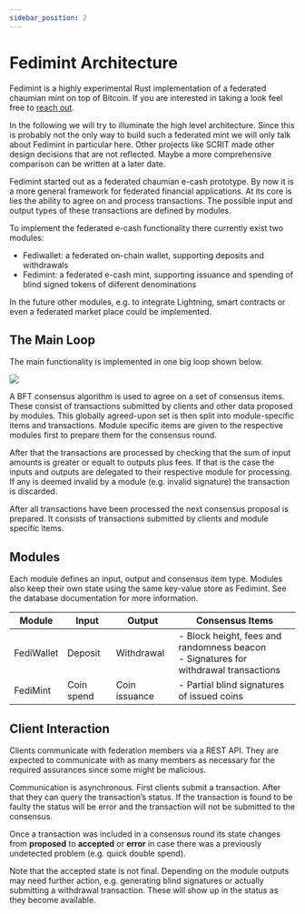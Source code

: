 ```yaml
---
sidebar_position: 2
---
```


# Fedimint Architecture

Fedimint is a highly experimental Rust implementation of a federated chaumian mint on top of Bitcoin. If you are interested in taking a look feel free to [reach out](mailto:elsirion@protonmail.com).

In the following we will try to illuminate the high level architecture. Since this is probably not the only way to build such a federated mint we will only talk about Fedimint in particular here. Other projects like SCRIT made other design decisions that are not reflected. Maybe a more comprehensive comparison can be written at a later date.

Fedimint started out as a federated chaumian e-cash prototype. By now it is a more general framework for federated financial applications. At its core is lies the ability to agree on and process transactions. The possible input and output types of these transactions are defined by modules.

To implement the federated e-cash functionality there currently exist two modules:

- Fediwallet: a federated on-chain wallet, supporting deposits and withdrawals
- Fedimint: a federated e-cash mint, supporting issuance and spending of blind signed tokens of diiferent denominations

In the future other modules, e.g. to integrate Lightning, smart contracts or even a federated market place could be implemented.

## The Main Loop

The main functionality is implemented in one big loop shown below.

![](/img/architecture.svg)

A BFT consensus algorithm is used to agree on a set of consensus items. These consist of transactions submitted by clients and other data proposed by modules. This globally agreed-upon set is then split into module-specific items and transactions. Module specific items are given to the respective modules first to prepare them for the consensus round.

After that the transactions are processed by checking that the sum of input amounts is greater or equalt to outputs plus fees. If that is the case the inputs and outputs are delegated to their respective module for processing. If any is deemed invalid by a module (e.g. invalid signature) the transaction is discarded.

After all transactions have been processed the next consensus proposal is prepared. It consists of transactions submitted by clients and module specific items.

## Modules

Each module defines an input, output and consensus item type. Modules also keep their own state using the same key-value store as Fedimint. See the database documentation for more information.

| Module     | Input      | Output        | Consensus Items                                                                           |
| ---------- | ---------- | ------------- | ----------------------------------------------------------------------------------------- |
| FediWallet | Deposit    | Withdrawal    | - Block height, fees and randomness beacon <br />- Signatures for withdrawal transactions |
| FediMint   | Coin spend | Coin issuance | - Partial blind signatures of issued coins                                                |

## Client Interaction

Clients communicate with federation members via a REST API. They are expected to communicate with as many members as necessary for the required assurances since some might be malicious.

Communication is asynchronous. First clients submit a transaction. After that they can query the transaction’s status. If the transaction is found to be faulty the status will be error and the transaction will not be submitted to the consensus.

Once a transaction was included in a consensus round its state changes from **proposed** to **accepted** or **error** in case there was a previously undetected problem (e.g. quick double spend).

Note that the accepted state is not final. Depending on the module outputs may need further action, e.g. generating blind signatures or actually submitting a withdrawal transaction. These will show up in the status as they become available.
